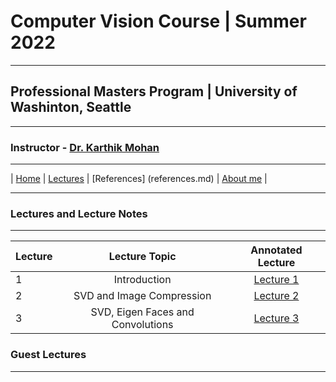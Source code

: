 # Computer Vision Course | Summer 2022 

***
 
## Professional Masters Program | University of Washinton, Seattle 

***


### Instructor - [Dr. Karthik Mohan](https://www.ece.uw.edu/people/karthik-mohan/)

***

| [Home](index.md)  | [Lectures](lectures.md)  | [References] (references.md)  | [About me](karthik.md) |


***


### Lectures and Lecture Notes

***

| Lecture | Lecture Topic | Annotated Lecture |
| :--- | :----: | :---: |
| 1 | Introduction | [Lecture 1](Lectures/Lecture_1_annotated.pdf) |
| 2 | SVD and Image Compression | [Lecture 2](Lectures/Lecture_2_annotated.pdf) |
| 3 | SVD, Eigen Faces and Convolutions | [Lecture 3](Lectures/Lecture_3_annotated.pdf) |



### Guest Lectures

*** 






